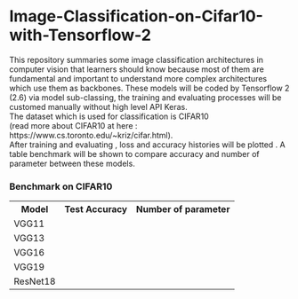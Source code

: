 # Image-Classification-on-Cifar10-with-Tensorflow-2
<p>This repository summaries some image classification architectures in computer vision that learners should know because most of them are fundamental and important to understand more complex architectures which use them as backbones. These models will be coded by Tensorflow 2 (2.6) via model sub-classing, the training and evaluating processes will be customed manually without high level API Keras.<br>
The dataset which is used for classification is CIFAR10 <br>
  (read more about CIFAR10 at here : https://www.cs.toronto.edu/~kriz/cifar.html).<br>
After training and evaluating , loss and accuracy histories will be plotted . A table benchmark will be shown to compare accuracy and number of parameter between these models.
</p>
<h3>Benchmark on CIFAR10</h3>
<table>
  <tr>
    <th>Model</th>
    <th>Test Accuracy</th>
    <th>Number of parameter</th>
  </tr>
  <tr>
    <td>VGG11</td>
    <td></td>
    <td></td>
  </tr>
  <tr>
    <td>VGG13</td>
    <td></td>
    <td></td>
  </tr>
  <tr>
    <td>VGG16</td>
    <td></td>
    <td></td>
  </tr>
  <tr>
    <td>VGG19</td>
    <td></td>
    <td></td>
  </tr>
  <tr>
    <td>ResNet18</td>
    <td></td>
    <td></td>
  </tr>
</table>
